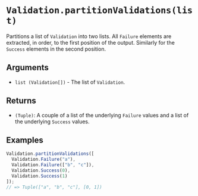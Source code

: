 # `Validation.partitionValidations(list)`

Partitions a list of `Validation` into two lists. All `Failure` elements are extracted, in order, to the first position of the output. Similarly for the `Success` elements in the second position.

## Arguments

* `list (Validation[])` - The list of `Validation`.

## Returns

* `(Tuple)`: A couple of a list of the underlying `Failure` values and a list of the underlying `Success` values.

## Examples

```javascript
Validation.partitionValidations([
  Validation.Failure("a"),
  Validation.Failure(["b", "c"]),
  Validation.Success(0),
  Validation.Success(1)
]);
// => Tuple(["a", "b", "c"], [0, 1])
```
